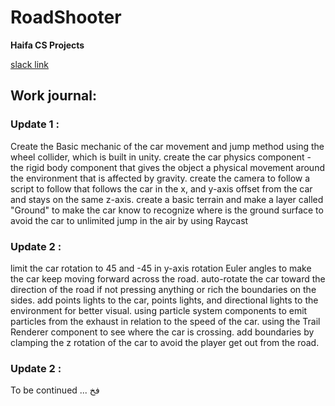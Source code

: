 # RoadShooter
**Haifa CS Projects** 

[slack link](https://haifacsprojects.slack.com)

## Work journal: 
### Update 1 : 
Create the Basic mechanic of the car movement and jump method using the wheel collider, which is built in unity.
create the car physics component - the rigid body component that gives the object a physical movement around the environment that is affected by gravity.
create the camera to follow a script to follow that follows the car in the x, and y-axis offset from the car and stays on the same z-axis.
create a basic terrain and make a layer called "Ground" to make the car know to recognize where is the ground surface to avoid the car to unlimited jump in the air by using Raycast

### Update 2 : 
limit the car rotation to 45 and -45 in y-axis rotation Euler angles to make the car keep moving forward across the road.
auto-rotate the car toward the direction of the road if not pressing anything or rich the boundaries on the sides.
add points lights to the car, points lights, and directional lights to the environment for better visual.
using particle system components to emit particles from the exhaust in relation to the speed of the car.
using the Trail Renderer component to see where the car is crossing.
add boundaries by clamping the z rotation of the car to avoid the player get out from the road.

### Update 2 : 
To be continued ... 
فخ
